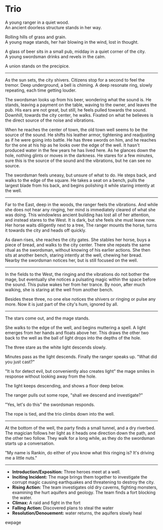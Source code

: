 # Trio

A young ranger in a quiet wood.  
An ancient doorless structure stands in her way.

Rolling hills of grass and grain.  
A young mage stands, her hair blowing in the wind, lost in thought.

A glass of beer sits in a small pub, midday in a quiet corner of the city.  
A young swordsman drinks and revels in the calm.

A union stands on the precipice.

---

As the sun sets, the city shivers. Citizens stop for a second to feel the tremor. Deep underground, a bell is chiming. A deep resonate ring, slowly repeating, each time getting louder.

The swordsman looks up from his beer, wondering what the sound is. He stands, leaving a payment on the table, waving to the owner, and leaves the pub. His ears are not great, but still, he feels pulled towards the sound. Downhill, towards the city center, he walks. Fixated on what he believes is the direct source of the noise and vibrations.

When he reaches the center of town, the old town well seems to be the source of the sound. He shifts his leather armor, tightening and readjusting as if he were going into battle. He has three swords on him, and he reaches for the one at his hip as he looks over the edge of the well. It hasn't produced water in the few years he has lived here. As he glances down the hole, nothing glints or moves in the darkness. He stares for a few minutes, sure this is the source of the sound and the vibrations, but he can see no source.

The swordsman feels uneasy, but unsure of what to do. He steps back, and walks to the edge of the square. He takes a seat on a bench, pulls the largest blade from his back, and begins polishing it while staring intently at the well.

---

Far to the East, deep in the woods, the ranger feels the vibrations. And while she does not hear any ringing, her mind is immediately cleared of what she was doing. This windowless ancient building has lost all of her attention, and instead stares to the West. It is dark, but she feels she must leave now. Her horse waits diligently next to a tree, The ranger mounts the horse, turns it towards the city and heads off quickly.

As dawn rises, she reaches the city gates. She stables her horse, buys a piece of bread, and walks to the city center. There she repeats the same ritual as the swordsman, without knowing of his earlier actions. She then sits at another bench, staring intently at the well, chewing her bread. Nearby the swordsman notices her, but is still focused on the well.

---

In the fields to the West, the ringing and the vibrations do not bother the mage, but eventually she notices a pulsating magic within the space before the sound. This pulse wakes her from her trance. By noon, after much walking, she is staring at the well from another bench.

Besides these three, no one else notices the shivers or ringing or pulse any more. Now it is just part of the city's hum, ignored by all.

---

The stars come out, and the mage stands. 

She walks to the edge of the well, and begins muttering a spell. A light emerges from her hands and floats above her. This draws the other two back to the well as the ball of light drops into the depths of the hole.

The three stare as the white light descends slowly. 

Minutes pass as the light descends. Finally the ranger speaks up. "What did you just cast?"

"It is for detect evil, but conveniently also creates light" the mage smiles in response without looking away from the hole.

The light keeps descending, and shows a floor deep below.

The ranger pulls out some rope, "shall we descend and investigate?"

"Yes, let's do this" the swordsman responds.

The rope is tied, and the trio climbs down into the well.

---

At the bottom of the well, the party finds a small tunnel, and a dry riverbed. The magician follows her light as it heads one direction down the path, and the other two follow. They walk for a long while, as they do the swordsman starts up a conversation.

"My name is Rankin, do either of you know what this ringing is? It's driving me a little nuts."



---



- **Introduction/Exposition:** Three heroes meet at a well.
- **Inciting Incident:** The mage brings them together to investigate the corrupt magic causing earthquakes and threatening to destroy the city.
- **Rising Action:** The team investigates old dry caverns, fighting monsters, examining the hurt aquifers and geology. The team finds a fort blocking the water.
- **Climax:** A raid and fight in the fort
- **Falling Action:** Discovered plans to steal the water
- **Resolution/Denouement:** water returns, the aquifers slowly heal









ewpage

